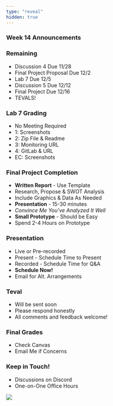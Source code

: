 ```yaml
---
type: "reveal"
hidden: true
---
```


<section>
	<h3>Week 14 Announcements</h3>
</section>
<section>
	<h3>Remaining</h3>
	<ul>
		<li>Discussion 4 Due 11/28</li>
		<li>Final Project Proposal Due 12/2</li>
		<li>Lab 7 Due 12/5</li>
		<li>Discussion 5 Due 12/12</li>
		<li>Final Project Due 12/16</li>
		<li>TEVALS!</li>
	</ul>
</section>
<section>
	<h3>Lab 7 Grading</h3>
	<ul>
		<li>No Meeting Required</li>
		<li>1: Screenshots</li>
		<li>2: Zip File & Readme</li>
		<li>3: Monitoring URL</li>
		<li>4: GitLab & URL</li>
		<li>EC: Screenshots</li>
	</ul>
</section>
<section>
	<h3>Final Project Completion</h3>
	<ul>
		<li><b>Written Report</b> - Use Template</li>
		<li>Research, Propose & SWOT Analysis</li>
		<li>Include Graphics & Data As Needed</li>
		<li><b>Presentation</b> - 15-30 minutes</li>
		<li><i>Convince Me You've Analyzed It Well</i></li>
		<li><b>Small Prototype</b> - Should be Easy</li>
		<li>Spend 2-4 Hours on Prototype</li>
	</ul>
</section>
<section>
	<h3>Presentation</h3>
	<ul>
		<li>Live or Pre-recorded</li>
		<li>Present - Schedule Time to Present</li>
		<li>Recorded - Schedule Time for Q&A</li>
		<li><b>Schedule Now!</b></li>
		<li>Email for Alt. Arrangements</li>
	</ul>
</section>
<section>
	<h3>Teval</h3>
	<ul>
		<li>Will be sent soon</li>
		<li>Please respond honestly</li>
		<li>All comments and feedback welcome!</li>
	</ul>
	<h3>Final Grades</h3>
	<ul>
		<li>Check Canvas</li>
		<li>Email Me if Concerns</li>
	</ul>
</section>
<section>
	<h3>Keep in Touch!</h3>
	<ul>
	  <li>Discussions on Discord</li>
	  <li>One-on-One Office Hours</li>
	</ul>
</section>
<section>
  <img class="stretch" src="https://media.giphy.com/media/FKOrbt3Xatw550MeE0/giphy.gif">
</section>